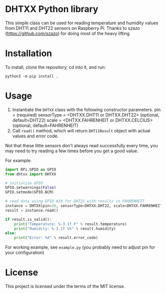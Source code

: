 # DHTXX Python library

This simple class can be used for reading temperature and humidity values from DHT11 and DHT22 sensors on Raspberry Pi.
Thanks to szazo (https://github.com/szazo) for doing most of the heavy lifting

# Installation

To install, clone the repository, cd into it, and run:

```
python3 -m pip install .
```

# Usage

1. Instantiate the `DHTXX` class with the following constructor parameters.
    pin = <pin number> (required)
    sensorType = <DHTXX.DHT11 or DHTXX.DHT22> (optional, default=DHT22)
    scale = <DHTXX.FAHRENHEIT or DHTXX.CELCIUS> (optional, default=FAHRENHEIT)
2. Call `read()` method, which will return `DHT11Result` object with actual values and error code.

Not that these little sensors don't always read successfully every time, you may need to try reading a few times before you get a good value.

For example:

```python
import RPi.GPIO as GPIO
from dhtxx import DHTXX

# initialize GPIO
GPIO.setwarnings(False)
GPIO.setmode(GPIO.BCM)

# read data using GPIO #16 for DHT22 with results in FAHRENHEIT
instance = DHTXX(pin=16, sensorType=DHTXX.DHT22, scale=DHTXX.FAHRENHEIT)
result = instance.read()

if result.is_valid():
    print("Temperature: %-3.1f F" % result.temperature)
    print("Humidity: %-3.1f %%" % result.humidity)
else:
    print("Error: %d" % result.error_code)
```

For working example, see `example.py` (you probably need to adjust pin for your configuration)


# License

This project is licensed under the terms of the MIT license.
